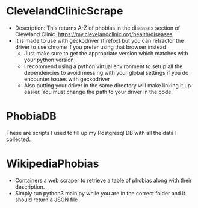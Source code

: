 # ClevelandClinicScrape
  - Description: This returns A-Z of phobias in the diseases section of Cleveland Clinic. https://my.clevelandclinic.org/health/diseases
  - It is made to use with geckodriver (firefox) but you can refractor the driver to use chrome if you prefer using that browser instead
      - Just make sure to get the appropriate version which matches with your python version
      - I recommend using a python virtual environment to setup all the dependencies to avoid messing with your global settings if you do encounter issues with             geckodriver
      - Also putting your driver in the same directory will make linking it up easier. You must change the path to your driver in the code.

# PhobiaDB
These are scripts I used to fill up my Postgresql DB with all the data I collected.

# WikipediaPhobias
  - Containers a web scraper to retrieve a table of phobias along with their description.
  - Simply run python3 main.py while you are in the correct folder and it should return a JSON file

